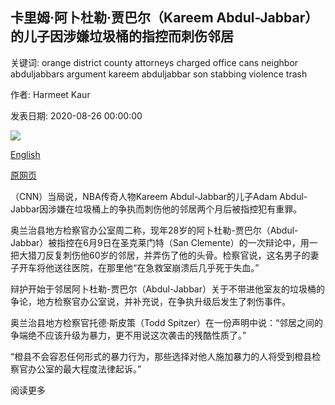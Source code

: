 ## 卡里姆·阿卜杜勒·贾巴尔（Kareem Abdul-Jabbar）的儿子因涉嫌垃圾桶的指控而刺伤邻居

关键词: orange district county attorneys charged office cans neighbor abduljabbars argument kareem abduljabbar son stabbing violence trash

作者: Harmeet Kaur

发表日期: 2020-08-26 00:00:00

![](https://cdn.cnn.com/cnnnext/dam/assets/200826102426-adam-abdul-jabbar-charged-restricted-super-tease.jpg)

[English](Kareem%20Abdul-Jabbar%27s%20son%20charged%20with%20stabbing%20a%20neighbor%20over%20an%20argument%20about%20trash%20cans.md)

[原网页](https://edition.cnn.com/2020/08/26/us/kareem-abdul-jabbar-son-charged-stabbing-trnd/index.html)

（CNN）当局说，NBA传奇人物Kareem Abdul-Jabbar的儿子Adam Abdul-Jabbar因涉嫌在垃圾桶上的争执而刺伤他的邻居两个月后被指控犯有重罪。

奥兰治县地方检察官办公室周二称，现年28岁的阿卜杜勒-贾巴尔（Abdul-Jabbar）被指控在6月9日在圣克莱门特（San Clemente）的一次辩论中，用一把大猎刀反复刺伤他60岁的邻居，并弄伤了他的头骨。检察官说，这名男子的妻子开车将他送往医院，在那里他“在急救室崩溃后几乎死于失血。”

辩护开始于邻居阿卜杜勒-贾巴尔（Abdul-Jabbar）关于不带进他室友的垃圾桶的争论，地方检察官办公室说，并补充说，在争执升级后发生了刺伤事件。

奥兰治县地方检察官托德·斯皮策（Todd Spitzer）在一份声明中说：“邻居之间的争端绝不应该升级为暴力，更不用说这次袭击的残酷性质了。”

“橙县不会容忍任何形式的暴力行为，那些选择对他人施加暴力的人将受到橙县检察官办公室的最大程度法律起诉。”

阅读更多
